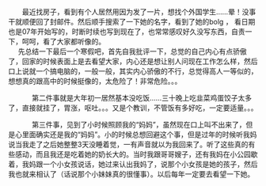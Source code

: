 <div id="sina_keyword_ad_area2" class="articalContent  ">
			<div STYLE="text-indent: 2em;">
最近找房子，看到有个人居然用因为发了一片，想找个外国学生……晕！没事干就顺便回了封邮件。然后顺手搜索了一下她的名字，看到了她的bolg
， 看日期也是07年开始写的，时断时续也写到现在了，也常常感叹好久没写东西，自责一下，呵呵，看了大家都听像的。<br />
&nbsp;<wbr> &nbsp;<wbr> &nbsp;<wbr>
先总结一下最后一个寒假吧，首先自我批评一下，总觉的自己内心有点骄傲了，回家的时候表面上是去看望大家，内心还是想让别人问现在工作怎么样，然后口上说就一个搞电脑的，一般一般，其实内心骄傲的不行，总觉得高人一等似的，想想真的跟高中的时候挺像的，太危险了！非常危险。。。<br />

&nbsp;<wbr>&nbsp;<wbr>&nbsp;<wbr>&nbsp;<wbr>&nbsp;<wbr>
第二件事就是大年初一居然基本没吃饭……三十晚上吃韭菜鸡蛋饺子太多了，直接就挂了，胃涨，呕吐。。。又是个教训，不管饭有多好吃，一定要适量。。。<br />

&nbsp;<wbr>&nbsp;<wbr>&nbsp;<wbr>&nbsp;<wbr>&nbsp;<wbr>
第三件事，见到了小时候照顾我的“妈妈”，虽然现在口上叫不出来了，但是心里面确实还是我的“妈妈”。小的时候总想回避这个事，但是过年的时候听我妈说当我走了之后她整整3天没睡着觉，一有声音就以为我回来了。听了这些真的有些感动，而且我还是吃着她的奶长大的。当时我跟哥哥嫂子，还有我妈在小公园歇着，我妈跟一个小女孩说话，她过来认出我妈了，说那个小女孩是她的孩子，然后我也就来相认了（话说那个小妹妹真的很懂事）。以后每年一定要去看望一下她。<br />
</DIV>							
		</div>
